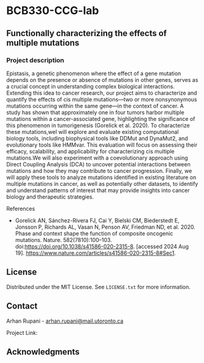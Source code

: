 # BCB330-CCG-lab

## Functionally characterizing the effects of multiple mutations

### Project description

Epistasis, a genetic phenomenon where the effect of a gene mutation depends on the presence or absence of mutations in other genes, serves as a crucial concept in understanding complex biological interactions. Extending this idea to cancer research, our project aims to characterize and quantify the effects of cis multiple mutations—two or more nonsynonymous mutations occurring within the same gene—in the context of cancer. A study has shown that approximately one in four tumors harbor multiple mutations within a cancer-associated gene, highlighting the significance of this phenomenon in tumorigenesis (Gorelick et al. 2020). To characterize these mutations,weI will explore and evaluate existing computational biology tools, including biophysical tools like DDMut and DynaMut2, and evolutionary tools like HMMvar. This evaluation will focus on assessing their efficacy, scalability, and applicability for characterizing cis multiple mutations.We will also experiment with a coevolutionary approach using Direct Coupling Analysis (DCA) to uncover potential interactions between mutations and how they may contribute to cancer progression. Finally, we will apply these tools to analyze mutations identified in existing literature on multiple mutations in cancer, as well as potentially other datasets, to identify and understand patterns of interest that may provide insights into cancer biology and therapeutic strategies.

References 

- Gorelick AN, Sánchez-Rivera FJ, Cai Y, Bielski CM, Biederstedt E, Jonsson P, Richards AL, Vasan N, Penson AV, Friedman ND, et al. 2020. Phase and context shape the function of composite oncogenic mutations. Nature. 582(7810):100–103. doi:https://doi.org/10.1038/s41586-020-2315-8. [accessed 2024 Aug 19]. https://www.nature.com/articles/s41586-020-2315-8#Sec1.

## License

Distributed under the MIT License. See `LICENSE.txt` for more information.




<!-- CONTACT -->
## Contact

Arhan Rupani - arhan.rupani@mail.utoronto.ca

Project Link: 



<!-- ACKNOWLEDGMENTS -->
## Acknowledgments
